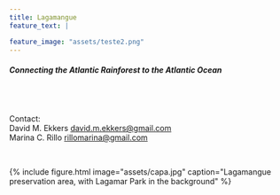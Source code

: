 ```yaml
---
title: Lagamangue
feature_text: |

feature_image: "assets/teste2.png"
---  
```

  
##### Connecting the Atlantic Rainforest to the Atlantic Ocean  
  
<br />
<br />

Contact:  
David M. Ekkers  <david.m.ekkers@gmail.com>  
Marina C. Rillo  <rillomarina@gmail.com>  

<br />

{% include figure.html image="assets/capa.jpg" caption="Lagamangue preservation area, with Lagamar Park in the background" %}
